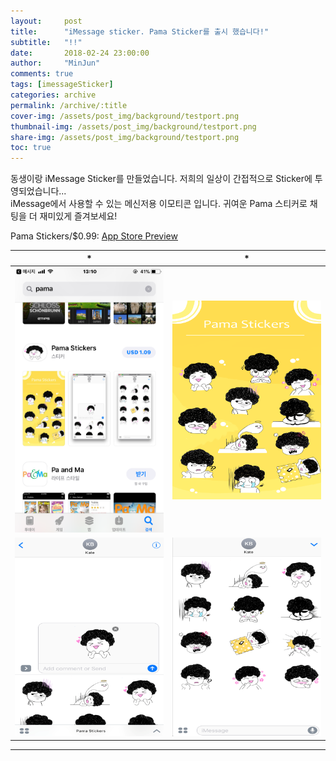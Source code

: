 ```yaml
---
layout:     post
title:      "iMessage sticker. Pama Sticker를 출시 했습니다!"
subtitle:   "!!"
date:       2018-02-24 23:00:00
author:     "MinJun"
comments: true 
tags: [imessageSticker]
categories: archive
permalink: /archive/:title
cover-img: /assets/post_img/background/testport.png
thumbnail-img: /assets/post_img/background/testport.png
share-img: /assets/post_img/background/testport.png
toc: true
---
```


동생이랑 iMessage Sticker를 만들었습니다. 저희의 일상이 간접적으로 Sticker에 투영되었습니다...  <br>
iMessage에서 사용할 수 있는 메신저용 이모티콘 입니다. 귀여운 Pama 스티커로 채팅을 더 재미있게 즐겨보세요! <br>

Pama Stickers/$0.99: [App Store Preview](https://itunes.apple.com/us/app/pama-stickers/id1352403852?platform=iphone&preserveScrollPosition=true&platform=iphone#platform/iphone&platform=iphone)


| * | * | 
| :--: | :--: |
| ![screen](/assets/post_img/posts/imessage_Sticker.PNG) | ![screen](/assets/post_img/posts/imessage_Sticker-1.png) | 
| ![screen](/assets/post_img/posts/imessage_Sticker-2.png) | ![screen](/assets/post_img/posts/imessage_Sticker-3.png) |  <br>

---






